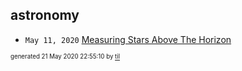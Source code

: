 ## astronomy


* <code>May 11, 2020</code> [Measuring Stars Above The Horizon](2020-05-11T00-17-00-measuring-stars-above-the-horizon.md)

<sup><sub>generated 21 May 2020 22:55:10 by <a href='https://github.com/senorprogrammer/til'>til</a></sub></sup>
